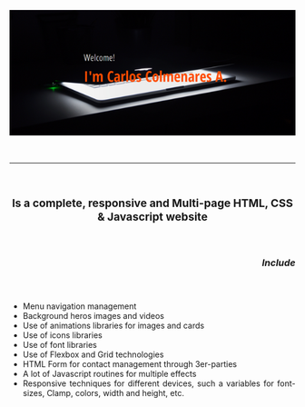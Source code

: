 ![zCoder Banner!](assets/img/miBanner.png)

<br>

---

<br>

### <div style="text-align:center"><h3>Is a complete, responsive and Multi-page HTML, CSS & Javascript website</h3></div>

<br>

### <div style="text-align:right"><h5>Include</h5></div>

<br>
<ul style="text-align:justify; font-size:12x">
<li>Menu navigation management </li>
<li>Background heros images and videos</li>
<li>Use of animations libraries for images and cards</li>
<li>Use of icons libraries</li>
<li>Use of font libraries</li>
<li>Use of Flexbox and Grid technologies</li>
<li>HTML Form for contact management through 3er-parties</li>
<li>A lot of Javascript routines for multiple effects</li>
<li>Responsive techniques for different devices, such a variables for font-sizes, Clamp, colors, width and height, etc.</li>
</ul>
